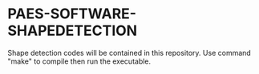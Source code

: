# PAES-SOFTWARE-SHAPEDETECTION
Shape detection codes will be contained in this repository. Use command "make" to compile then run the executable.

